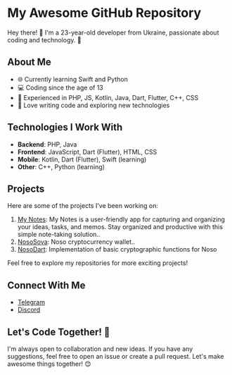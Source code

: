 # My Awesome GitHub Repository

Hey there! 👋 I'm a 23-year-old developer from Ukraine, passionate about coding and technology. 🚀

## About Me

- 🌐 Currently learning Swift and Python
- 💻 Coding since the age of 13
- 🎯 Experienced in PHP, JS, Kotlin, Java, Dart, Flutter, C++, CSS
- 🤖 Love writing code and exploring new technologies

## Technologies I Work With

- **Backend**: PHP, Java
- **Frontend**: JavaScript, Dart (Flutter), HTML, CSS
- **Mobile**: Kotlin, Dart (Flutter), Swift (learning)
- **Other**: C++, Python (learning)

## Projects

Here are some of the projects I've been working on:

1. [My Notes](https://github.com/pasichDev/My-Notes): My Notes is a user-friendly app for capturing and organizing your ideas, tasks, and memos. Stay organized and productive with this simple note-taking solution..
2. [NosoSova](https://github.com/pasichDev/nososova): Noso cryptocurrency wallet..
3. [NosoDart](https://github.com/Noso-Project/NosoSova): Implementation of basic cryptographic functions for Noso

Feel free to explore my repositories for more exciting projects!

## Connect With Me

- [Telegram](https://t.me/pasichDev)
- [Discord](https://discordapp.com/users/931603849528098898)

## Let's Code Together! 🚀

I'm always open to collaboration and new ideas. If you have any suggestions, feel free to open an issue or create a pull request. Let's make awesome things together! 😊

